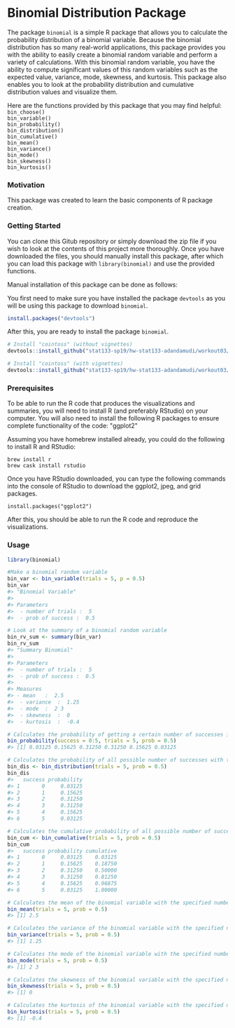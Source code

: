 # Binomial Distribution Package

The package `binomial` is a simple R package that allows you to calculate the probability distribution of a binomial variable. Because the binomial distribution has so many real-world applications, this package provides you with the ability to easily create a binomial random variable and perform a variety of calculations. With this binomial random variable, you have the ability to compute significant values of this random variables such as the expected value, variance, mode, skewness, and kurtosis. This package also enables you to look at the probability distribution and cumulative distribution values and visualize them.

Here are the functions provided by this package that you may find helpful: <br>
`bin_choose()` <br>
`bin_variable()` <br>
`bin_probability()` <br>
`bin_distribution()` <br>
`bin_cumulative()` <br>
`bin_mean()` <br>
`bin_variance()` <br>
`bin_mode()` <br>
`bin_skewness()` <br>
`bin_kurtosis()` <br>

### Motivation

This package was created to learn the basic components of R package creation.

### Getting Started

You can clone this Gitub repository or simply download the zip file if you wish to look at the contents of this project more thoroughly. Once you have downloaded the files, you should manually install this package, after which you can load this package with `library(binomial)` and use the provided functions.

Manual installation of this package can be done as follows: 

You first need to make sure you have installed the package `devtools` as you will be using this package to download `binomial`.

```r
install.packages("devtools")
```

After this, you are ready to install the package `binomial`.

```r
# Install "cointoss" (without vignettes) 
devtools::install_github("stat133-sp19/hw-stat133-adandamudi/workout03/binomial")

# Install "cointoss" (with vignettes)
devtools::install_github("stat133-sp19/hw-stat133-adandamudi/workout03/binomial", build_vignettes = TRUE)
```
 
### Prerequisites

To be able to run the R code that produces the visualizations and summaries, you will need to install R (and preferably RStudio) on your computer. You will also need to install the following R packages to ensure complete functionality of the code: "ggplot2"

Assuming you have homebrew installed already, you could do the following to install R and RStudio:
```
brew install r
brew cask install rstudio
```
Once you have RStudio downloaded, you can type the following commands into the console of RStudio to download the ggplot2, jpeg, and grid packages.
```
install.packages("ggplot2")
```
After this, you should be able to run the R code and reproduce the visualizations.

### Usage

```r
library(binomial)

#Make a binomial random variable
bin_var <- bin_variable(trials = 5, p = 0.5)
bin_var 
#> "Binomial Variable" 
#>  
#> Parameters 
#>  - number of trials :  5   
#>  - prob of success :  0.5 

# Look at the summary of a binomial random variable 
bin_rv_sum <- summary(bin_var) 
bin_rv_sum 
#> "Summary Binomial" 
#>
#> Parameters 
#>  - number of trials :  5  
#>  - prob of success :  0.5 
#>  
#> Measures 
#> - mean   :  2.5 
#>  - variance  :  1.25   
#>  - mode  :  2 3   
#>  - skewness  :  0  
#>  - kurtosis  :  -0.4 

# Calculates the probability of getting a certain number of successes in the total trials
bin_probability(success = 0:5, trials = 5, prob = 0.5)
#> [1] 0.03125 0.15625 0.31250 0.31250 0.15625 0.03125

# Calculates the probability of all possible number of successes with the specified number of trials and probability of success 
bin_dis <- bin_distribution(trials = 5, prob = 0.5) 
bin_dis 
#>   success probability 
#> 1       0     0.03125 
#> 2       1     0.15625 
#> 3       2     0.31250 
#> 4       3     0.31250 
#> 5       4     0.15625 
#> 6       5     0.03125 

# Calculates the cumulative probability of all possible number of successes with the specified number of trials and probability of success 
bin_cum <- bin_cumulative(trials = 5, prob = 0.5) 
bin_cum
#>   success probability cumulative 
#> 1       0     0.03125    0.03125 
#> 2       1     0.15625    0.18750 
#> 3       2     0.31250    0.50000 
#> 4       3     0.31250    0.81250
#> 5       4     0.15625    0.96875
#> 6       5     0.03125    1.00000 

# Calculates the mean of the binomial variable with the specified number of trials and success probability
bin_mean(trials = 5, prob = 0.5)
#> [1] 2.5 

# Calculates the variance of the binomial variable with the specified number of trials and success probability
bin_variance(trials = 5, prob = 0.5)
#> [1] 1.25

# Calculates the mode of the binomial variable with the specified number of trials and success probability
bin_mode(trials = 5, prob = 0.5) 
#> [1] 2 3 

# Calculates the skewness of the binomial variable with the specified number of trials and success probability 
bin_skewness(trials = 5, prob = 0.5) 
#> [1] 0 

# Calculates the kurtosis of the binomial variable with the specified number of trials and success probability 
bin_kurtosis(trials = 5, prob = 0.5)
#> [1] -0.4
```

